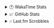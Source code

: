 <details>
  <summary>🕐 WakaTime Stats</summary><br/>

<!--START_SECTION:waka-->
![Code Time](http://img.shields.io/badge/Code%20Time-111%20hrs%206%20mins-blue)

![Profile Views](http://img.shields.io/badge/Profile%20Views-1-blue)

![Lines of code](https://img.shields.io/badge/From%20Hello%20World%20I%27ve%20Written-3.8%20million%20lines%20of%20code-blue)

**🐱 My GitHub Data** 

> 📦 518.1 kB Used in GitHub's Storage 
 > 
> 🏆 1,055 Contributions in the Year 2025
 > 
> 💼 Opted to Hire
 > 
> 📜 12 Public Repositories 
 > 
> 🔑 14 Private Repositories 
 > 
**I'm a Night 🦉** 

```text
🌞 Morning                1581 commits        ███░░░░░░░░░░░░░░░░░░░░░░   10.09 % 
🌆 Daytime                6165 commits        ██████████░░░░░░░░░░░░░░░   39.34 % 
🌃 Evening                6107 commits        ██████████░░░░░░░░░░░░░░░   38.97 % 
🌙 Night                  1817 commits        ███░░░░░░░░░░░░░░░░░░░░░░   11.60 % 
```
📅 **I'm Most Productive on Monday** 

```text
Monday                   2595 commits        ████░░░░░░░░░░░░░░░░░░░░░   16.56 % 
Tuesday                  2051 commits        ███░░░░░░░░░░░░░░░░░░░░░░   13.09 % 
Wednesday                2006 commits        ███░░░░░░░░░░░░░░░░░░░░░░   12.80 % 
Thursday                 2461 commits        ████░░░░░░░░░░░░░░░░░░░░░   15.71 % 
Friday                   1706 commits        ███░░░░░░░░░░░░░░░░░░░░░░   10.89 % 
Saturday                 2293 commits        ████░░░░░░░░░░░░░░░░░░░░░   14.63 % 
Sunday                   2558 commits        ████░░░░░░░░░░░░░░░░░░░░░   16.32 % 
```


📊 **This Week I Spent My Time On** 

```text
🕑︎ Time Zone: Asia/Barnaul

💬 Programming Languages: 
PHP                      16 hrs 15 mins      ████████████████░░░░░░░░░   62.64 % 
Text                     2 hrs 17 mins       ██░░░░░░░░░░░░░░░░░░░░░░░   08.81 % 
Smarty                   2 hrs 15 mins       ██░░░░░░░░░░░░░░░░░░░░░░░   08.68 % 
Markdown                 1 hr 37 mins        ██░░░░░░░░░░░░░░░░░░░░░░░   06.27 % 
JSON                     55 mins             █░░░░░░░░░░░░░░░░░░░░░░░░   03.57 % 

🔥 Editors: 
PhpStorm                 25 hrs 56 mins      █████████████████████████   100.00 % 

💻 Operating System: 
Windows                  25 hrs 56 mins      █████████████████████████   100.00 % 
```

**I Mostly Code in PHP** 

```text
PHP                      25 repos            █████████████░░░░░░░░░░░░   52.08 % 
Batchfile                11 repos            ██████░░░░░░░░░░░░░░░░░░░   22.92 % 
HTML                     3 repos             ██░░░░░░░░░░░░░░░░░░░░░░░   06.25 % 
Twig                     1 repo              █░░░░░░░░░░░░░░░░░░░░░░░░   02.08 % 
Pawn                     1 repo              █░░░░░░░░░░░░░░░░░░░░░░░░   02.08 % 
```




 Last Updated on 16/03/2025 01:01:42 UTC
<!--END_SECTION:waka-->
</details>

<details>
  <summary>📈 GitHub Stats</summary><br/>

[![belomaxorka's GitHub stats](https://github-readme-stats.vercel.app/api?username=belomaxorka&theme=buefy)](https://github.com/belomaxorka)
</details>

<details>
  <summary>🎶 Last.fm Scrobbles</summary><br/>

![My scrobbles](https://lastfm-recently-played.vercel.app/api?user=belomaxorka&show_user=header&count=3&footer_style=normal_stats)
</details>
